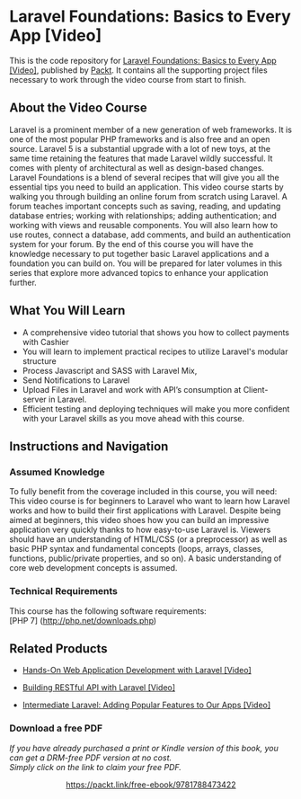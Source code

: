 # Laravel Foundations: Basics to Every App [Video]
This is the code repository for [Laravel Foundations: Basics to Every App [Video]](https://www.packtpub.com/web-development/laravel-foundations-basics-every-app-video?utm_source=github&utm_medium=repository&utm_campaign=9781788473422), published by [Packt](https://www.packtpub.com/?utm_source=github). It contains all the supporting project files necessary to work through the video course from start to finish.
## About the Video Course
Laravel is a prominent member of a new generation of web frameworks. It is one of the most popular PHP frameworks and is also free and an open source. Laravel 5 is a substantial upgrade with a lot of new toys, at the same time retaining the features that made Laravel wildly successful. It comes with plenty of architectural as well as design-based changes. Laravel Foundations is a blend of several recipes that will give you all the essential tips you need to build an application. This video course starts by walking you through building an online forum from scratch using Laravel. A forum teaches important concepts such as saving, reading, and updating database entries; working with relationships; adding authentication; and working with views and reusable components. You will also learn how to use routes, connect a database, add comments, and build an authentication system for your forum. By the end of this course you will have the knowledge necessary to put together basic Laravel applications and a foundation you can build on. You will be prepared for later volumes in this series that explore more advanced topics to enhance your application further.

<H2>What You Will Learn</H2>
<DIV class=book-info-will-learn-text>
<UL>
<LI>A comprehensive video tutorial that shows you how to collect payments with Cashier 
<LI>You will learn to implement practical recipes to utilize Laravel's modular structure 
<LI>Process Javascript and SASS with Laravel Mix, 
<LI>Send Notifications to Laravel 
<LI>Upload Files in Laravel and work with API’s consumption at Client- server in Laravel. 
<LI>Efficient testing and deploying techniques will make you more confident with your Laravel skills as you move ahead with this course. </LI></UL></DIV>

## Instructions and Navigation
### Assumed Knowledge
To fully benefit from the coverage included in this course, you will need:<br/>
This video course is for beginners to Laravel who want to learn how Laravel works and how to build their first applications with Laravel. Despite being aimed at beginners, this video shoes how you can build an impressive application very quickly thanks to how easy-to-use Laravel is. Viewers should have an understanding of HTML/CSS (or a preprocessor) as well as basic PHP syntax and fundamental concepts (loops, arrays, classes, functions, public/private properties, and so on). A basic understanding of core web development concepts is assumed.
### Technical Requirements
This course has the following software requirements:<br/>
[PHP 7] (http://php.net/downloads.php)

## Related Products
* [Hands-On Web Application Development with Laravel [Video]](https://www.packtpub.com/web-development/hands-web-application-development-laravel-video?utm_source=github&utm_medium=repository&utm_campaign=9781789808209)

* [Building RESTful API with Laravel [Video]](https://www.packtpub.com/application-development/building-restful-api-laravel-video?utm_source=github&utm_medium=repository&utm_campaign=9781788292269)

* [Intermediate Laravel: Adding Popular Features to Our Apps [Video]](https://www.packtpub.com/web-development/intermediate-laravel-adding-popular-features-our-apps-video?utm_source=github&utm_medium=repository&utm_campaign=9781788477611)

### Download a free PDF

 <i>If you have already purchased a print or Kindle version of this book, you can get a DRM-free PDF version at no cost.<br>Simply click on the link to claim your free PDF.</i>
<p align="center"> <a href="https://packt.link/free-ebook/9781788473422">https://packt.link/free-ebook/9781788473422 </a> </p>